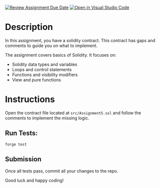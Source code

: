 [![Review Assignment Due Date](https://classroom.github.com/assets/deadline-readme-button-22041afd0340ce965d47ae6ef1cefeee28c7c493a6346c4f15d667ab976d596c.svg)](https://classroom.github.com/a/C4lCIYDS)
[![Open in Visual Studio Code](https://classroom.github.com/assets/open-in-vscode-2e0aaae1b6195c2367325f4f02e2d04e9abb55f0b24a779b69b11b9e10269abc.svg)](https://classroom.github.com/online_ide?assignment_repo_id=18626638&assignment_repo_type=AssignmentRepo)
# Description

In this assignment, you have a solidity contract. This contract has gaps and comments to guide you on what to implement.


The assignment covers basics of Solidity. It focuses on:
- Solidity data types and variables
- Loops and control statements
- Functions and visibility modifiers
- View and pure functions


# Instructions

Open the contract file located at `src/Assignment5.sol` and follow the comments to implement the missing logic.

## Run Tests:

`forge test`

## Submission

Once all tests pass, commit all your changes to the repo.

Good luck and happy coding!


